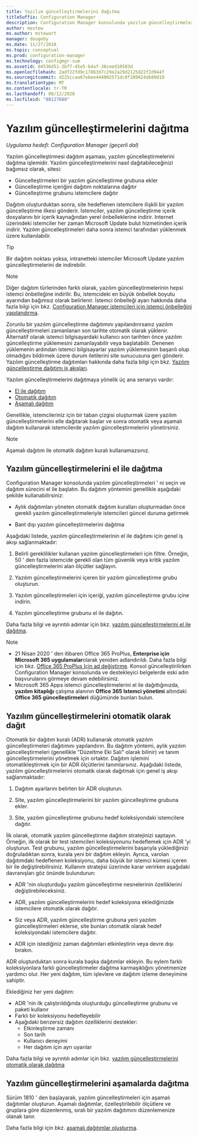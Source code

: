 ```yaml
---
title: Yazılım güncelleştirmelerini dağıtma
titleSuffix: Configuration Manager
description: Configuration Manager konsolunda yazılım güncelleştirmelerini el ile veya otomatik olarak dağıtmayı öğrenin.
author: mestew
ms.author: mstewart
manager: dougeby
ms.date: 11/27/2018
ms.topic: conceptual
ms.prod: configuration-manager
ms.technology: configmgr-sum
ms.assetid: 04536d51-3bf7-45e5-b4af-36ceed10583d
ms.openlocfilehash: 2adf22fd9c17863d7c29e2a29d2125d22f2d944f
ms.sourcegitcommit: d225ccaa67ebee444002571dc8f289624db80d10
ms.translationtype: MT
ms.contentlocale: tr-TR
ms.lasthandoff: 08/12/2020
ms.locfileid: "88127680"
---
```

# <a name="deploy-software-updates"></a>Yazılım güncelleştirmelerini dağıtma  

*Uygulama hedefi: Configuration Manager (geçerli dal)*

Yazılım güncelleştirmesi dağıtım aşaması, yazılım güncelleştirmelerini dağıtma işlemidir. Yazılım güncelleştirmelerini nasıl dağıtabileceğinizi bağımsız olarak, sitesi:
- Güncelleştirmeleri bir yazılım güncelleştirme grubuna ekler
- Güncelleştirme içeriğini dağıtım noktalarına dağıtır
- Güncelleştirme grubunu istemcilere dağıtır  

Dağıtım oluşturduktan sonra, site hedeflenen istemcilere ilişkili bir yazılım güncelleştirme ilkesi gönderir. İstemciler, yazılım güncelleştirme içerik dosyalarını bir içerik kaynağından yerel önbelleklerine indirir. Internet üzerindeki istemciler her zaman Microsoft Update bulut hizmetinden içerik indirir. Yazılım güncelleştirmeleri daha sonra istemci tarafından yüklenmek üzere kullanılabilir.   

> [!Tip]  
>  Bir dağıtım noktası yoksa, intranetteki istemciler Microsoft Update yazılım güncelleştirmelerini de indirebilir.  

> [!NOTE]  
>  Diğer dağıtım türlerinden farklı olarak, yazılım güncelleştirmelerinin hepsi istemci önbelleğine indirilir. Bu, istemcideki en büyük önbellek boyutu ayarından bağımsız olarak belirlenir. İstemci önbelleği ayarı hakkında daha fazla bilgi için bkz. [Configuration Manager istemcileri için istemci önbelleğini yapılandırma](../../core/clients/manage/manage-clients.md#BKMK_ClientCache).  

Zorunlu bir yazılım güncelleştirme dağıtımını yapılandırırsanız yazılım güncelleştirmeleri zamanlanan son tarihte otomatik olarak yüklenir. Alternatif olarak istemci bilgisayardaki kullanıcı son tarihten önce yazılım güncelleştirme yüklemesini zamanlayabilir veya başlatabilir. Denenen yüklemenin ardından istemci bilgisayarlar yazılım yüklemesinin başarılı olup olmadığını bildirmek üzere durum iletilerini site sunucusuna geri gönderir. Yazılım güncelleştirme dağıtımları hakkında daha fazla bilgi için bkz. [Yazılım güncelleştirme dağıtımı iş akışları](../understand/software-updates-introduction.md#BKMK_DeploymentWorkflows).  

Yazılım güncelleştirmelerini dağıtmaya yönelik üç ana senaryo vardır: 
- [El ile dağıtım](#BKMK_ManualDeployment)  
- [Otomatik dağıtım](#bkmk_auto)  
- [Aşamalı dağıtım](#bkmk_phased)  

Genellikle, istemcileriniz için bir taban çizgisi oluşturmak üzere yazılım güncelleştirmelerini elle dağıtarak başlar ve sonra otomatik veya aşamalı dağıtım kullanarak istemcilerde yazılım güncelleştirmelerini yönetirsiniz.  

> [!Note]  
> Aşamalı dağıtım ile otomatik dağıtım kuralı kullanamazsınız.



## <a name="manually-deploy-software-updates"></a><a name="BKMK_ManualDeployment"></a>Yazılım güncelleştirmelerini el ile dağıtma
Configuration Manager konsolunda yazılım güncelleştirmeleri ' ni seçin ve dağıtım sürecini el ile başlatın. Bu dağıtım yöntemini genellikle aşağıdaki şekilde kullanabilirsiniz:  

- Aylık dağıtımları yöneten otomatik dağıtım kuralları oluşturmadan önce gerekli yazılım güncelleştirmeleriyle istemcileri güncel duruma getirmek  

- Bant dışı yazılım güncelleştirmelerini dağıtma  


Aşağıdaki listede, yazılım güncelleştirmelerinin el ile dağıtımı için genel iş akışı sağlanmaktadır:  

1. Belirli gereklilikler kullanan yazılım güncelleştirmeleri için filtre. Örneğin, 50 ' den fazla istemcide gerekli olan tüm güvenlik veya kritik yazılım güncelleştirmelerini alan ölçütler sağlayın.  

2. Yazılım güncelleştirmelerini içeren bir yazılım güncelleştirme grubu oluşturun.  

3. Yazılım güncelleştirmeleri için içeriği, yazılım güncelleştirme grubu içine indirin.  

4. Yazılım güncelleştirme grubunu el ile dağıtın.  

Daha fazla bilgi ve ayrıntılı adımlar için bkz. [yazılım güncelleştirmelerini el ile dağıtma](manually-deploy-software-updates.md).

> [!Note]
> - 21 Nisan 2020 ' den itibaren Office 365 ProPlus, **Enterprise için Microsoft 365 uygulamalar**olarak yeniden adlandırıldı. Daha fazla bilgi için bkz. [Office 365 ProPlus Için ad değiştirme](https://docs.microsoft.com/deployoffice/name-change). Konsol güncelleştirilirken Configuration Manager konsolunda ve destekleyici belgelerde eski adın başvurularını görmeye devam edebilirsiniz.
> - Microsoft 365 Apps istemci güncelleştirmelerini el ile dağıttığınızda, **yazılım kitaplığı** çalışma alanının **Office 365 Istemci yönetimi** altındaki **Office 365 güncelleştirmeleri** düğümünde bunları bulun. 

## <a name="automatically-deploy-software-updates"></a><a name="bkmk_auto"></a>Yazılım güncelleştirmelerini otomatik olarak dağıt

Otomatik bir dağıtım kuralı (ADR) kullanarak otomatik yazılım güncelleştirmeleri dağıtımını yapılandırın. Bu dağıtım yöntemi, aylık yazılım güncelleştirmeleri (genellikle "Düzeltme Eki Salı" olarak bilinir) ve tanım güncelleştirmelerini yönetmek için ortaktır. Dağıtım işlemini otomatikleştirmek için bir ADR ölçütlerini tanımlarsınız. Aşağıdaki listede, yazılım güncelleştirmelerini otomatik olarak dağıtmak için genel iş akışı sağlanmaktadır:  

1.  Dağıtım ayarlarını belirten bir ADR oluşturun.  

2.  Site, yazılım güncelleştirmelerini bir yazılım güncelleştirme grubuna ekler.  

3.  Site, yazılım güncelleştirme grubunu hedef koleksiyondaki istemcilere dağıtır.  

İlk olarak, otomatik yazılım güncelleştirme dağıtım stratejinizi saptayın. Örneğin, ilk olarak bir test istemcileri koleksiyonunu hedeflemek için ADR 'yi oluşturun. Test grubunu, yazılım güncelleştirmelerini başarıyla yüklediğinizi doğruladıktan sonra, kurala yeni bir dağıtım ekleyin. Ayrıca, varolan dağıtımdaki hedeflenen koleksiyonu, daha büyük bir istemci kümesi içeren bir ile değiştirebilirsiniz. Kullanım stratejisi üzerinde karar verirken aşağıdaki davranışları göz önünde bulundurun:  

- ADR 'nin oluşturduğu yazılım güncelleştirme nesnelerinin özelliklerini değiştirebileceksiniz.   

- ADR, yazılım güncelleştirmelerini hedef koleksiyona eklediğinizde istemcilere otomatik olarak dağıtır.  

- Siz veya ADR, yazılım güncelleştirme grubuna yeni yazılım güncelleştirmeleri eklerse, site bunları otomatik olarak hedef koleksiyondaki istemcilere dağıtır.  

- ADR için istediğiniz zaman dağıtımları etkinleştirin veya devre dışı bırakın.  


ADR oluşturduktan sonra kurala başka dağıtımlar ekleyin. Bu eylem farklı koleksiyonlara farklı güncelleştirmeler dağıtma karmaşıklığını yönetmenize yardımcı olur. Her yeni dağıtım, tüm işlevlere ve dağıtım izleme deneyimine sahiptir.  

Eklediğiniz her yeni dağıtım:  

- ADR 'nin ilk çalıştırıldığında oluşturduğu güncelleştirme grubunu ve paketi kullanır  
- Farklı bir koleksiyonu hedefleyebilir  
- Aşağıdaki benzersiz dağıtım özelliklerini destekler:  
  -   Etkinleştirme zamanı  
  -   Son tarih  
  -   Kullanıcı deneyimi  
  -   Her dağıtım için ayrı uyarılar  


Daha fazla bilgi ve ayrıntılı adımlar için bkz. [yazılım güncelleştirmelerini otomatik olarak dağıtma](automatically-deploy-software-updates.md)



## <a name="deploy-software-updates-in-phases"></a><a name="bkmk_phased"></a>Yazılım güncelleştirmelerini aşamalarda dağıtma

<!--1358146-->
Sürüm 1810 ' den başlayarak, yazılım güncelleştirmeleri için aşamalı dağıtımlar oluşturun. Aşamalı dağıtımlar, özelleştirilebilir ölçütlere ve gruplara göre düzenlenmiş, sıralı bir yazılım dağıtımını düzenlemenize olanak tanır.

Daha fazla bilgi için bkz. [aşamalı dağıtımlar oluşturma](../../osd/deploy-use/create-phased-deployment-for-task-sequence.md?toc=/sccm/sum/toc.json&bc=/sccm/sum/breadcrumb/toc.json).

